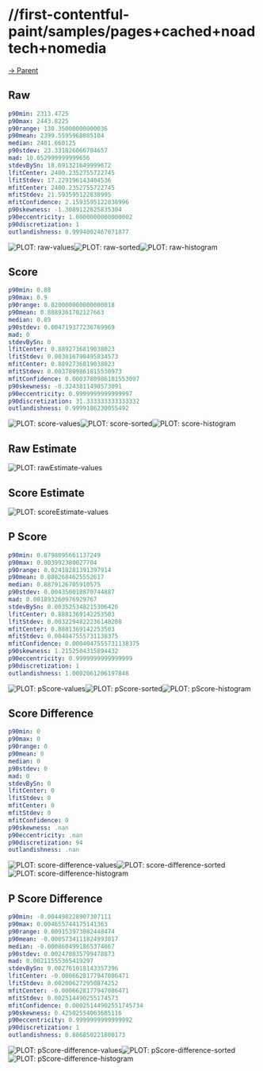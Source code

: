 
# //first-contentful-paint/samples/pages+cached+noadtech+nomedia

[→ Parent](../..)


## Raw


```yaml
p90min: 2313.4725
p90max: 2443.8225
p90range: 130.35000000000036
p90mean: 2399.5595968085104
median: 2401.660125
p90stdev: 23.331826066704657
mad: 10.052999999999656
stdevBySn: 18.691321649999672
lfitCenter: 2400.2352755722745
lfitStdev: 17.229196143404536
mfitCenter: 2400.2352755722745
mfitStdev: 21.593595122838995
mfitConfidence: 2.1593595122838996
p90skewness: -1.3089122825835304
p90eccentricity: 1.0000000000000002
p90discretization: 1
outlandishness: 0.9994002467071877

```

![PLOT: raw-values](./raw/values.svg)![PLOT: raw-sorted](./raw/sorted.svg)![PLOT: raw-histogram](./raw/histogram.svg)
## Score


```yaml
p90min: 0.88
p90max: 0.9
p90range: 0.020000000000000018
p90mean: 0.8889361702127663
median: 0.89
p90stdev: 0.004719377236769969
mad: 0
stdevBySn: 0
lfitCenter: 0.8892736819038023
lfitStdev: 0.003016790495834573
mfitCenter: 0.8892736819038023
mfitStdev: 0.0037809861815530973
mfitConfidence: 0.0003780986181553097
p90skewness: -0.3243811490573091
p90eccentricity: 0.9999999999999997
p90discretization: 31.333333333333332
outlandishness: 0.9999186230055492

```

![PLOT: score-values](./score/values.svg)![PLOT: score-sorted](./score/sorted.svg)![PLOT: score-histogram](./score/histogram.svg)
## Raw Estimate

![PLOT: rawEstimate-values](./rawEstimate/values.svg)
## Score Estimate

![PLOT: scoreEstimate-values](./scoreEstimate/values.svg)
## P Score


```yaml
p90min: 0.8798095661137249
p90max: 0.903992380027704
p90range: 0.02418281391397914
p90mean: 0.8882684625552617
median: 0.8879126705910575
p90stdev: 0.004350018870744887
mad: 0.001893260976929767
stdevBySn: 0.003525348215306426
lfitCenter: 0.8881369142253503
lfitStdev: 0.0032294822236148208
mfitCenter: 0.8881369142253503
mfitStdev: 0.004047555731138375
mfitConfidence: 0.0004047555731138375
p90skewness: 1.2152504315894432
p90eccentricity: 0.9999999999999999
p90discretization: 1
outlandishness: 1.0002061206197848

```

![PLOT: pScore-values](./pScore/values.svg)![PLOT: pScore-sorted](./pScore/sorted.svg)![PLOT: pScore-histogram](./pScore/histogram.svg)
## Score Difference


```yaml
p90min: 0
p90max: 0
p90range: 0
p90mean: 0
median: 0
p90stdev: 0
mad: 0
stdevBySn: 0
lfitCenter: 0
lfitStdev: 0
mfitCenter: 0
mfitStdev: 0
mfitConfidence: 0
p90skewness: .nan
p90eccentricity: .nan
p90discretization: 94
outlandishness: .nan

```

![PLOT: score-difference-values](./score-difference/values.svg)![PLOT: score-difference-sorted](./score-difference/sorted.svg)![PLOT: score-difference-histogram](./score-difference/histogram.svg)
## P Score Difference


```yaml
p90min: -0.004498228907307111
p90max: 0.004655744175141363
p90range: 0.009153973082448474
p90mean: -0.0005734111824993017
median: -0.0008604991865374667
p90stdev: 0.002478035799478873
mad: 0.00211555365419297
stdevBySn: 0.002761018143357396
lfitCenter: -0.0006628177947086471
lfitStdev: 0.002006272950874252
mfitCenter: -0.0006628177947086471
mfitStdev: 0.002514490255174573
mfitConfidence: 0.00025144902551745734
p90skewness: 0.42502554063685116
p90eccentricity: 0.9999999999999992
p90discretization: 1
outlandishness: 0.886850221800173

```

![PLOT: pScore-difference-values](./pScore-difference/values.svg)![PLOT: pScore-difference-sorted](./pScore-difference/sorted.svg)![PLOT: pScore-difference-histogram](./pScore-difference/histogram.svg)